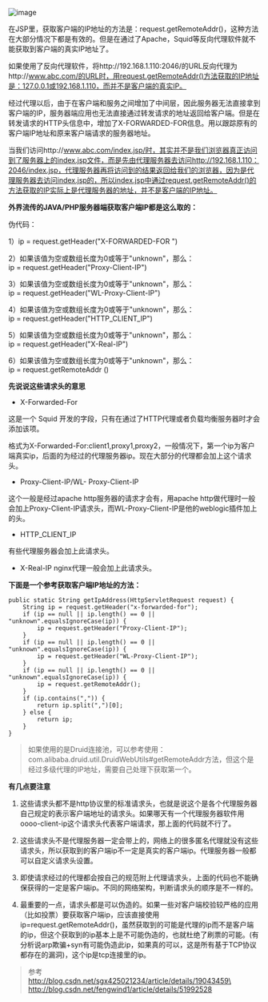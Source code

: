 ![image](http://img.javastack.cn/18-2-4/79455273.jpg)

在JSP里，获取客户端的IP地址的方法是：request.getRemoteAddr()，这种方法在大部分情况下都是有效的。但是在通过了Apache，Squid等反向代理软件就不能获取到客户端的真实IP地址了。

如果使用了反向代理软件，将http://192.168.1.110:2046/的URL反向代理为http://www.abc.com/的URL时，用request.getRemoteAddr()方法获取的IP地址是：127.0.0.1或192.168.1.110，而并不是客户端的真实IP。

经过代理以后，由于在客户端和服务之间增加了中间层，因此服务器无法直接拿到客户端的IP，服务器端应用也无法直接通过转发请求的地址返回给客户端。但是在转发请求的HTTP头信息中，增加了X-FORWARDED-FOR信息。用以跟踪原有的客户端IP地址和原来客户端请求的服务器地址。

当我们访问http://www.abc.com/index.jsp/时，其实并不是我们浏览器真正访问到了服务器上的index.jsp文件，而是先由代理服务器去访问http://192.168.1.110：2046/index.jsp，代理服务器再将访问到的结果返回给我们的浏览器，因为是代理服务器去访问index.jsp的，所以index.jsp中通过request.getRemoteAddr()的方法获取的IP实际上是代理服务器的地址，并不是客户端的IP地址。

**外界流传的JAVA/PHP服务器端获取客户端IP都是这么取的：**

伪代码：

1）ip = request.getHeader("X-FORWARDED-FOR ")

2）如果该值为空或数组长度为0或等于"unknown"，那么：\
ip = request.getHeader("Proxy-Client-IP")

3）如果该值为空或数组长度为0或等于"unknown"，那么：\
ip = request.getHeader("WL-Proxy-Client-IP")

4）如果该值为空或数组长度为0或等于"unknown"，那么：\
ip = request.getHeader("HTTP_CLIENT_IP")

5）如果该值为空或数组长度为0或等于"unknown"，那么：\
ip = request.getHeader("X-Real-IP")

6）如果该值为空或数组长度为0或等于"unknown"，那么：\
ip = request.getRemoteAddr ()

**先说说这些请求头的意思**

- X-Forwarded-For

这是一个 Squid 开发的字段，只有在通过了HTTP代理或者负载均衡服务器时才会添加该项。

格式为X-Forwarded-For:client1,proxy1,proxy2，一般情况下，第一个ip为客户端真实ip，后面的为经过的代理服务器ip。现在大部分的代理都会加上这个请求头。

- Proxy-Client-IP/WL- Proxy-Client-IP

这个一般是经过apache http服务器的请求才会有，用apache http做代理时一般会加上Proxy-Client-IP请求头，而WL-Proxy-Client-IP是他的weblogic插件加上的头。

- HTTP_CLIENT_IP

有些代理服务器会加上此请求头。

- X-Real-IP
nginx代理一般会加上此请求头。

**下面是一个参考获取客户端IP地址的方法：**

```
public static String getIpAddress(HttpServletRequest request) {
	String ip = request.getHeader("x-forwarded-for");
	if (ip == null || ip.length() == 0 || "unknown".equalsIgnoreCase(ip)) {
		ip = request.getHeader("Proxy-Client-IP");
	}
	if (ip == null || ip.length() == 0 || "unknown".equalsIgnoreCase(ip)) {
		ip = request.getHeader("WL-Proxy-Client-IP");
	}
	if (ip == null || ip.length() == 0 || "unknown".equalsIgnoreCase(ip)) {
		ip = request.getRemoteAddr();
	}
	if (ip.contains(",")) {
		return ip.split(",")[0];
	} else {
		return ip;
	}
}
```

> 如果使用的是Druid连接池，可以参考使用：com.alibaba.druid.util.DruidWebUtils#getRemoteAddr方法，但这个是经过多级代理的IP地址，需要自己处理下获取第一个。

**有几点要注意**

1. 这些请求头都不是http协议里的标准请求头，也就是说这个是各个代理服务器自己规定的表示客户端地址的请求头。如果哪天有一个代理服务器软件用oooo-client-ip这个请求头代表客户端请求，那上面的代码就不行了。

1. 这些请求头不是代理服务器一定会带上的，网络上的很多匿名代理就没有这些请求头，所以获取到的客户端ip不一定是真实的客户端ip。代理服务器一般都可以自定义请求头设置。

1. 即使请求经过的代理都会按自己的规范附上代理请求头，上面的代码也不能确保获得的一定是客户端ip。不同的网络架构，判断请求头的顺序是不一样的。

1. 最重要的一点，请求头都是可以伪造的。如果一些对客户端校验较严格的应用（比如投票）要获取客户端ip，应该直接使用ip=request.getRemoteAddr()，虽然获取到的可能是代理的ip而不是客户端的ip，但这个获取到的ip基本上是不可能伪造的，也就杜绝了刷票的可能。(有分析说arp欺骗+syn有可能伪造此ip，如果真的可以，这是所有基于TCP协议都存在的漏洞)，这个ip是tcp连接里的ip。

> 参考\
> http://blog.csdn.net/sgx425021234/article/details/19043459\
> http://blog.csdn.net/fengwind1/article/details/51992528

